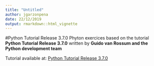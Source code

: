 ```yaml
---
title: "Untitled"
author: jgarzonpena
date: 22/12/2019
output: rmarkdown::html_vignette
---
```

#Python Tutorial Release 3.7.0
Phyton exercices based on the tutorial **Python Tutorial Release 3.7.0** written by **Guido van Rossum
and the Python development team**

Tutorial available at: [Python Tutorial Release 3.7.0](https://bugs.python.org/file47781/Tutorial_EDIT.pdf)

